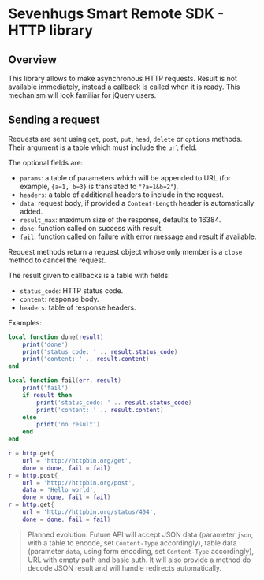 # Sevenhugs Smart Remote SDK - HTTP library

## Overview

This library allows to make asynchronous HTTP requests. Result is not
available immediately, instead a callback is called when it is ready. This
mechanism will look familiar for jQuery users.

## Sending a request

Requests are sent using `get`, `post`, `put`, `head`, `delete` or `options`
methods.  Their argument is a table which must include the `url` field.

The optional fields are:

 - `params`: a table of parameters which will be appended to URL (for example,
   `{a=1, b=3}` is translated to `"?a=1&b=2"`).
 - `headers`: a table of additional headers to include in the request.
 - `data`: request body, if provided a `Content-Length` header is
   automatically added.
 - `result_max`: maximum size of the response, defaults to 16384.
 - `done`: function called on success with result.
 - `fail`: function called on failure with error message and result if
   available.

Request methods return a request object whose only member is a `close` method
to cancel the request.

The result given to callbacks is a table with fields:

 - `status_code`: HTTP status code.
 - `content`: response body.
 - `headers`: table of response headers.

Examples:

```lua
local function done(result)
    print('done')
    print('status_code: ' .. result.status_code)
    print('content: ' .. result.content)
end

local function fail(err, result)
    print('fail')
    if result then
        print('status_code: ' .. result.status_code)
        print('content: ' .. result.content)
    else
        print('no result')
    end
end

r = http.get{
    url = 'http://httpbin.org/get',
    done = done, fail = fail}
r = http.post{
    url = 'http://httpbin.org/post',
    data = 'Hello world',
    done = done, fail = fail}
r = http.get{
    url = 'http://httpbin.org/status/404',
    done = done, fail = fail}
```

> Planned evolution:
Future API will accept JSON data (parameter `json`, with a table to encode,
set `Content-Type` accordingly), table data (parameter `data`, using form
encoding, set `Content-Type` accordingly), URL with empty path and basic auth.
It will also provide a method do decode JSON result and will handle redirects
automatically.
